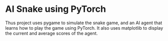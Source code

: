 # AI Snake using PyTorch

Thus project uses pygame to simulate the snake game, and an AI agent that learns how to play the game using PyTorch. It also uses matplotlib to display the current and average scores of the agent.
